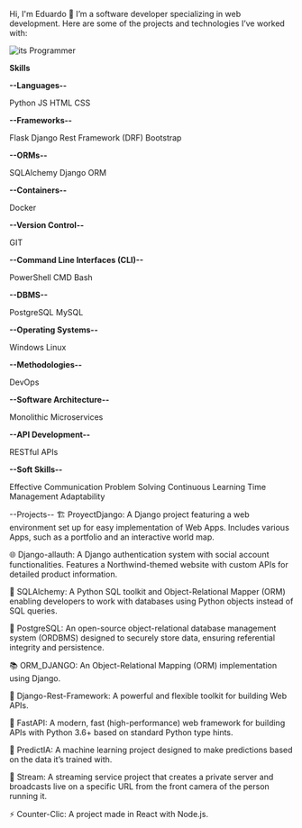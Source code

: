 Hi, I'm Eduardo 👋
I’m a software developer specializing in web development. Here are some of the projects and technologies I’ve worked with:

![its Programmer](https://images3.memedroid.com/images/UPLOADED983/62d8ffe1d7445.jpeg)

**Skills**

**--Languages--**

Python
JS
HTML
CSS

**--Frameworks--**

Flask
Django Rest Framework (DRF)
Bootstrap

**--ORMs--**

SQLAlchemy
Django ORM

**--Containers--**

Docker

**--Version Control--**

GIT

**--Command Line Interfaces (CLI)--**

PowerShell
CMD
Bash

**--DBMS--**

PostgreSQL
MySQL

**--Operating Systems--**

Windows
Linux

**--Methodologies--**

DevOps

**--Software Architecture--**

Monolithic
Microservices

**--API Development--**

RESTful APIs

**--Soft Skills--**

Effective Communication
Problem Solving
Continuous Learning
Time Management
Adaptability



--Projects--
🏗️ ProyectDjango: A Django project featuring a web environment set up for easy implementation of Web Apps. Includes various Apps, such as a portfolio and an interactive world map.

🌐 Django-allauth: A Django authentication system with social account functionalities. Features a Northwind-themed website with custom APIs for detailed product information.

🚀 SQLAlchemy: A Python SQL toolkit and Object-Relational Mapper (ORM) enabling developers to work with databases using Python objects instead of SQL queries.

🧠 PostgreSQL: An open-source object-relational database management system (ORDBMS) designed to securely store data, ensuring referential integrity and persistence.

📚 ORM_DJANGO: An Object-Relational Mapping (ORM) implementation using Django.

💬 Django-Rest-Framework: A powerful and flexible toolkit for building Web APIs.

🚀 FastAPI: A modern, fast (high-performance) web framework for building APIs with Python 3.6+ based on standard Python type hints.

🧠 PredictIA: A machine learning project designed to make predictions based on the data it’s trained with.

🎥 Stream: A streaming service project that creates a private server and broadcasts live on a specific URL from the front camera of the person running it.

⚡ Counter-Clic: A project made in React with Node.js.
